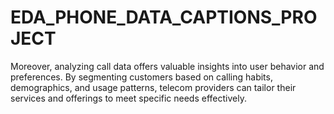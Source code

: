 # EDA_PHONE_DATA_CAPTIONS_PROJECT
Moreover, analyzing call data offers valuable insights into user behavior and preferences. By segmenting customers based on calling habits, demographics, and usage patterns, telecom providers can tailor their services and offerings to meet specific needs effectively. 
